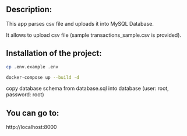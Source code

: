 ## Description:

This app parses csv file and uploads it into MySQL Database.

It allows to upload csv file (sample transactions_sample.csv is provided).

## Installation of the project:

```bash
cp .env.example .env
```

```bash
docker-compose up --build -d
```

copy database schema from database.sql into database (user: root, password: root)

## You can go to:
http://localhost:8000
